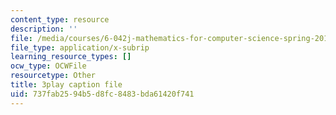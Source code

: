 ```yaml
---
content_type: resource
description: ''
file: /media/courses/6-042j-mathematics-for-computer-science-spring-2015/737fab2594b5d8fc8483bda61420f741_jwjDj4GoSV0.srt
file_type: application/x-subrip
learning_resource_types: []
ocw_type: OCWFile
resourcetype: Other
title: 3play caption file
uid: 737fab25-94b5-d8fc-8483-bda61420f741
---
```

